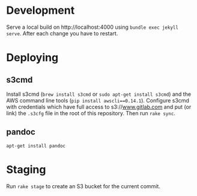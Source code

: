 # Development

Serve a local build on http://localhost:4000 using `bundle exec jekyll serve`.
After each change you have to restart.

# Deploying 

## s3cmd
Install s3cmd (`brew install s3cmd` or `sudo apt-get install s3cmd`) and the AWS command
line tools (`pip install awscli==0.14.1`).
Configure s3cmd with credentials which have full access to s3://www.gitlab.com and put (or link)
the `.s3cfg` file in the root of this repository. Then run `rake sync`.

## pandoc
`apt-get install pandoc`

# Staging
Run `rake stage` to create an S3 bucket for the current commit.
